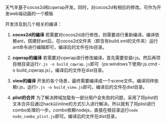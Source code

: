 天气羊基于cocos2d和cqwrap开发。同时，对cocos2d有相应的修改。可作为开发web端动画的一个模板

开发涉及到几个相关的编译：

1. **cocos2d的编译**
	若需要对cocos2d进行修改，则需要进行重新编译。编译依赖ant，搭建好ant后，在cocos2d文件夹（即含有build.xml的文件夹）运行ant命令进行编辑即可，编译后的文件在lib目录。

2. **cqwrap的编译**
	若需要对cqwrap进行修改编译。首先需要安装r.js。然后再项目根目录运行`r.js -o build_cqwrap.js`即可（ps:windows下使用r.js.cmd -o build_cqwrap.js）。编译后的文件在dist目录。

3. **view的编译**
	开发的各个场景，最终需要编译成一个scene文件。编译同样依赖r.js，运行`r.js -o build_view.js`即可。编译后的文件在dist目录。

4. **plist的合并**
	为了解决跨域加载有一部分用户会失败的问题，采用了将plist的文本合并后通过hack以inline的方式引入进行解决。所以就有了将plist进行combo处理的一步。combo依赖nodejs，直接在根目录运行`node node_combo_plist.js`即可。编译后的文件在dist目录。
